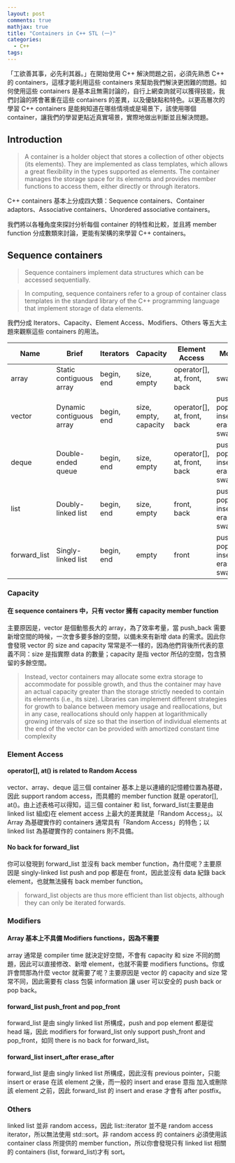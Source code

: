 ```yaml
---
layout: post
comments: true
mathjax: true
title: "Containers in C++ STL (一)"
categories:
  - C++
tags:
---
```

「工欲善其事，必先利其器。」在開始使用 C++ 解決問題之前，必須先熟悉 C++ 的 containers，這樣才能利用這些 containers 來幫助我們解決更困難的問題。如何使用這些 containers 是基本且無需討論的，自行上網查詢就可以獲得技能，我們討論的將會著重在這些 containers 的差異，以及優缺點和特色。以更高層次的學習 C++ containers 是能夠知道在哪些情境或是場景下，該使用哪個 container，讓我們的學習更貼近真實場景，實際地做出判斷並且解決問題。

<!--more-->

## Introduction
>A container is a holder object that stores a collection of other objects (its elements). They are implemented as class templates, which allows a great flexibility in the types supported as elements.
>The container manages the storage space for its elements and provides member functions to access them, either directly or through iterators.

C++ containers 基本上分成四大類：Sequence containers、Container adaptors、Associative containers、Unordered associative containers。

我們將以各種角度來探討分析每個 container 的特性和比較，並且將 member function 分成數類來討論，更能有架構的來學習 C++ containers。

## Sequence containers
>Sequence containers implement data structures which can be accessed sequentially.

>In computing, sequence containers refer to a group of container class templates in the standard library of the C++ programming language that implement storage of data elements.

我們分成 Iterators、Capacity、Element Access、Modifiers、Others 等五大主題來觀察這些 containers 的用法。

|Name        |Brief                   |Iterators |Capacity              |Element Access             |Modifiers                                                    |Others       |
|------------|------------------------|----------|----------------------|---------------------------|-------------------------------------------------------------|-------------|
|array       |Static contiguous array |begin, end|size, empty           |operator[], at, front, back|swap                                                         |             |
|vector      |Dynamic contiguous array|begin, end|size, empty, capacity |operator[], at, front, back|push_back, pop_back, insert, erase, swap, clear              |             |
|deque       |Double-ended queue      |begin, end|size, empty           |operator[], at, front, back|push_back, pop_back, insert, erase, swap, clear              |             |
|list        |Doubly-linked list      |begin, end|size, empty           |front, back                |push_back, pop_back, insert, erase, swap, clear              |sort, reverse|
|forward_list|Singly-linked list      |begin, end|empty                 |front                      |push_front, pop_front, insert_after, erase_after, swap, clear|sort, reverse|

### Capacity
#### 在 sequence containers 中，只有 vector 擁有 capacity member function
主要原因是，vector 是個動態長大的 array，為了效率考量，當 push_back 需要新增空間的時候，一次會多要多餘的空間，以備未來有新增 data 的需求。因此你會發現 vector 的 size and capacity 常常是不一樣的，因為他們背後所代表的意義不同：size 是指實際 data 的數量；capacity 是指 vector 所佔的空間，包含預留的多餘空間。

>Instead, vector containers may allocate some extra storage to accommodate for possible growth, and thus the container may have an actual capacity greater than the storage strictly needed to contain its elements (i.e., its size). Libraries can implement different strategies for growth to balance between memory usage and reallocations, but in any case, reallocations should only happen at logarithmically growing intervals of size so that the insertion of individual elements at the end of the vector can be provided with amortized constant time complexity

### Element Access
#### operator[], at() is related to Random Access
vector、array、deque 這三個 container 基本上是以連續的記憶體位置為基礎，因此 support random access，而具體的 member function 就是 operator[], at()。由上述表格可以得知，這三個 container 和 list, forward_list(主要是由 linked list 組成)在 element access 上最大的差異就是「Random Access」。以 Array 為基礎實作的 containers 通常具有「Random Access」的特色；以 linked list 為基礎實作的 containers 則不具備。

#### No back for forward_list
你可以發現到 forward_list 並沒有 back member function，為什麼呢？主要原因是 singly-linked list push and pop 都是在 front，因此並沒有 data 紀錄 back element，也就無法擁有 back member function。

>forward_list objects are thus more efficient than list objects, although they can only be iterated forwards.

### Modifiers
#### Array 基本上不具備 Modifiers functions，因為不需要
array 通常是 compiler time 就決定好空間，不會有 capacity 和 size 不同的問題，因此可以直接修改、新增 element，也就不需要 modifiers functions。你或許會問那為什麼 vector 就需要了呢？主要原因是 vector 的 capacity and size 常常不同，因此需要有 class 包裝 information 讓 user 可以安全的 push back or pop back。

#### forward_list push_front and pop_front
forward_list 是由 singly linked list 所構成，push and pop element 都是從 head 端，因此 modifiers for forward_list only support push_front and pop_front，如同 there is no back for forward_list。

#### forward_list insert_after erase_after
forward_list 是由 singly linked list 所構成，因此沒有 previous pointer，只能 insert or erase 在該 element 之後，而一般的 insert and erase 意指 加入或刪除該 element 之前，因此 forward_list 的 insert and erase 才會有 after postfix。

### Others
linked list 並非 random access，因此 list::iterator 並不是 random access iterator，所以無法使用 std::sort。非 random access 的 containers 必須使用該 container class 所提供的 member function，所以你會發現只有 linked list 相關的 containers (list, forward_list)才有 sort。

